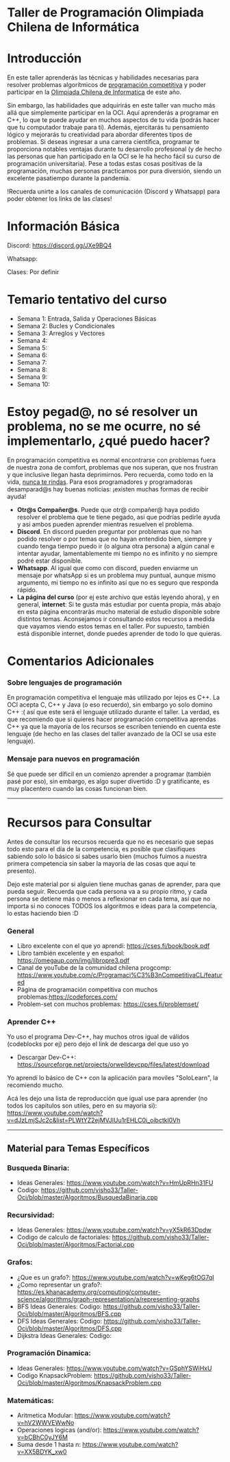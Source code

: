 # Taller de Programación Olimpiada Chilena de Informática

# Introducción

En este taller aprenderás las técnicas y habilidades necesarias para resolver problemas algorítmicos de [programación competitiva](https://es.wikipedia.org/wiki/Usuario:Ltaravilse/Programaci%C3%B3n_competitiva) y poder participar en la [Olimpiada Chilena de Informatica](https://www.olimpiada-informatica.cl/) de este año.

Sin embargo, las habilidades que adquirirás en este taller van mucho más allá que simplemente participar en la OCI. Aquí aprenderás a programar en C++, lo que te puede ayudar en muchos aspectos de tu vida (podrás hacer que tu computador trabaje para ti). Además, ejercitarás tu pensamiento lógico y mejorarás tu creatividad para abordar diferentes tipos de problemas. Si deseas ingresar a una carrera científica, programar te proporciona notables ventajas durante tu desarrollo profesional (y de hecho las personas que han participado en la OCI se le ha hecho fácil su curso de programación universitaria). Pese a todas estas cosas positivas de la programación, muchas personas practicamos por pura diversión, siendo un excelente pasatiempo durante la pandemia. 

!Recuerda unirte a los canales de comunicación (Discord y Whatsapp) para poder obtener los links de las clases!

# Información Básica

Discord: https://discord.gg/JXe9BQ4

Whatsapp: 

Clases: Por definir

# Temario tentativo del curso

* Semana 1: Entrada, Salida y Operaciones Básicas
* Semana 2: Bucles y Condicionales
* Semana 3: Arreglos y Vectores
* Semana 4: 
* Semana 5: 
* Semana 6: 
* Semana 7: 
* Semana 8: 
* Semana 9: 
* Semana 10:  

# Estoy pegad@, no sé resolver un problema, no se me ocurre, no sé implementarlo, ¿qué puedo hacer?
En programación competitiva es normal encontrarse con problemas fuera de nuestra zona de comfort, problemas que nos superan, que nos frustran y que inclusive llegan hasta deprimirnos. Pero recuerda, como todo en la vida, [nunca te rindas](https://www.youtube.com/watch?v=NK3swvwCNHM). Para esos programadores y programadoras desamparad@s hay buenas noticias: ¡existen muchas formas de recibir ayuda!

 * **Otr@s Compañer@s**. Puede que otr@ compañer@ haya podido resolver el problema que te tiene pegado, asi que podrías pedirle ayuda y así ambos pueden aprender mientras resuelven el problema. 
 * **Discord**. En discord pueden preguntar por problemas que no han podido resolver o por temas que no hayan entendido bien, siempre y cuando tenga tiempo puedo ir (o alguna otra persona) a algún canal e intentar ayudar, lamentablemente mi tiempo no es infinito y no siempre podré estar disponible.
  * **Whatsapp**. Al igual que como con discord, pueden enviarme un mensaje por whatsApp si es un problema muy puntual, aunque mismo argumento, mi tiempo no es infinito así que no es seguro que responda rápido.
 * **La página del curso** (por ej este archivo que estás leyendo ahora), y en general, **internet**: Si te gusta más estudiar por cuenta propia, más abajo en esta página encontrarás mucho material de estudio disponible sobre distintos temas. Aconsejamos ir consultando estos recursos a medida que vayamos viendo estos temas en el taller. Por supuesto, también está disponible internet, donde puedes aprender de todo lo que quieras.


# Comentarios Adicionales

### Sobre lenguajes de programación
En programación competitiva el lenguaje más utilizado por lejos es C++. La OCI acepta C, C++ y Java (o eso recuerdo), sin embargo yo solo domino C++ :( así que este será el lenguaje utilizado durante el taller. La verdad, es que recomiendo que si quieres hacer programación competitiva aprendas C++ ya que la mayoría de los recursos se escriben teniendo en cuenta este lenguaje (de hecho en las clases del taller avanzado de la OCI se usa este lenguaje).
 
### Mensaje para nuevos en programación

Sé que puede ser díficil en un comienzo aprender a programar (también pasé por eso), sin embargo, es algo super divertido :D y gratificante, es muy placentero cuando las cosas funcionan bien.

_________________________________

# Recursos para Consultar

Antes de consultar los recursos recuerda que no es necesario que sepas todo esto para el día de la competencia, es posible que clasifiques sabiendo solo lo básico si sabes usarlo bien (muchos fuimos a nuestra primera competencia sin saber la mayoría de las cosas que aquí te presento).

Dejo este material por si alguien tiene muchas ganas de aprender, para que pueda seguir. Recuerda que cada persona va a su propio ritmo, y cada persona se detiene más o menos a reflexionar en cada tema, así que no importa si no conoces TODOS los algoritmos e ideas para la competencia, lo estas haciendo bien :D

### General

* Libro excelente con el que yo aprendí: https://cses.fi/book/book.pdf
* Libro también excelente y en español: https://omegaup.com/img/libropre3.pdf
* Canal de youTube de la comunidad chilena progcomp: https://www.youtube.com/c/Programaci%C3%B3nCompetitivaCL/featured
* Página de programación competitiva con muchos problemas:https://codeforces.com/
* Problem-set con muchos problemas: https://cses.fi/problemset/

### Aprender C++
 Yo uso el programa Dev-C++, hay muchos otros igual de válidos (codeblocks por ej) pero dejo el link de descarga del que uso yo 
 * Descargar Dev-C++: https://sourceforge.net/projects/orwelldevcpp/files/latest/download
 
 Yo aprendí lo básico de C++ con la aplicación para moviles "SoloLearn", la recomiendo mucho.
 
 Acá les dejo una lista de reproducción que igual use para aprender (no todos los capitulos son utiles, pero en su mayoria si): https://www.youtube.com/watch?v=dJzLmjSJc2c&list=PLWtYZ2ejMVJlUu1rEHLC0i_oibctkl0Vh
 
__________________________________________
## Material para Temas Específicos

### Busqueda Binaria:
 * Ideas Generales: https://www.youtube.com/watch?v=HmUpRHn31FU
 * Codigo: https://github.com/visho33/Taller-Oci/blob/master/Algoritmos/BusquedaBinaria.cpp
 
### Recursividad:
 * Ideas Generales: https://www.youtube.com/watch?v=yX5kR63Dpdw
 * Codigo de calculo de factoriales: https://github.com/visho33/Taller-Oci/blob/master/Algoritmos/Factorial.cpp

### Grafos:
 * ¿Que es un grafo?: https://www.youtube.com/watch?v=wKeg6tOG7qI
 * ¿Como representar un grafo?: https://es.khanacademy.org/computing/computer-science/algorithms/graph-representation/a/representing-graphs
 * BFS
    Ideas Generales:
    Codigo: https://github.com/visho33/Taller-Oci/blob/master/Algoritmos/BFS.cpp
 * DFS
    Ideas Generales:
    Codigo: https://github.com/visho33/Taller-Oci/blob/master/Algoritmos/DFS.cpp
 * Dijkstra
   Ideas Generales: 
   Codigo:
  
### Programación Dinamica:
 * Ideas Generales: https://www.youtube.com/watch?v=GSphYSWiHxU
 * Codigo KnapsackProblem: https://github.com/visho33/Taller-Oci/blob/master/Algoritmos/KnapsackProblem.cpp 
 
### Matemáticas:
 * Aritmetica Modular: https://www.youtube.com/watch?v=hV2WWVEWwNo
 * Operaciones logicas (and/or): https://www.youtube.com/watch?v=bCBhC0yJY6M
 * Suma desde 1 hasta n: https://www.youtube.com/watch?v=XX5BDYK_xw0
